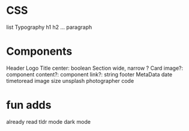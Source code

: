 # CSS
list
Typography
    h1
    h2
    ...
    paragraph

# Components
Header
Logo
Title
    center: boolean
Section
    wide, narrow ?
Card
    image?: component
    content?: component
    link?: string
footer
MetaData
    date
    timetoread
image
    size
    unsplash
    photographer
code

# fun adds
already read
tldr mode
dark mode